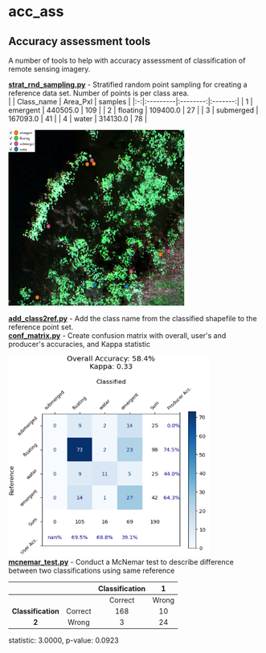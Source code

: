 # acc_ass
## Accuracy assessment tools
A number of tools to help with accuracy assessment of classification of remote sensing imagery.

<b>[strat_rnd_sampling.py](https://github.com/timwh/acc_ass/blob/main/strat_rnd_sampling.py)</b>  - Stratified random point sampling for creating a reference data set. Number of points is per class area. <br>
  | | Class_name | Area_Pxl	| samples |
  |:-:|:---------|:--------:|:-------:|
  | 1 |	emergent |	440505.0	| 109 |
  | 2	| floating	| 109400.0	| 27 |
  | 3	| submerged	| 167093.0	| 41 |
  | 4	| water	| 314130.0 |	78 |

<img src="https://github.com/timwh/acc_ass/blob/main/images/Screenshot%202025-03-31093809.png" width="350" height="350" />

<b>[add_class2ref.py](https://github.com/timwh/acc_ass/blob/main/add_class2ref.py)</b> - Add the class name from the classified shapefile to the reference point set. <br>
<b>[conf_matrix.py](https://github.com/timwh/acc_ass/blob/main/conf_matrix.py)</b> - Create confusion matrix with overall, user's and producer's accuracies, and Kappa statistic

<img src="https://github.com/timwh/acc_ass/blob/main/images/Screenshot2025-03-28160534.png" width="400" height="400" /><br>
<b>[mcnemar_test.py](https://github.com/timwh/acc_ass/blob/main/mcnemar_test.py)</b> - Conduct a McNemar test to describe difference between two classifications using same reference

|||Classification|1|
|:-:|:-:|:------:|:-------:|
|||Correct|Wrong|
|<b>Classification</b>|Correct|168|10|
|<b>2</b>|Wrong|3|24|

statistic: 3.0000, p-value: 0.0923
